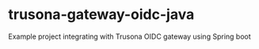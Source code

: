 # trusona-gateway-oidc-java
Example project integrating with Trusona OIDC gateway using Spring boot
